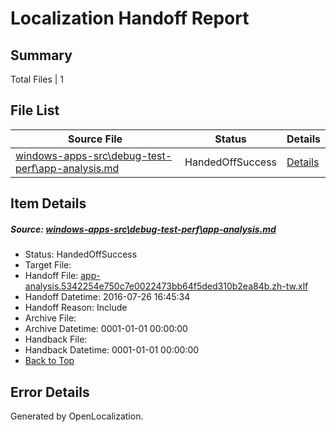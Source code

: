 # <a name='report-top'></a> Localization Handoff Report

## Summary
 Total Files | 1

## File List
 Source File | Status | Details 
 ----------- | ------ | ------- 
 [windows-apps-src\debug-test-perf\app-analysis.md](https://github.com/Microsoft/windows-apps/blob/06aed6e530d7f9dbcfb67d29545c26b63d93a559/windows-apps-src/debug-test-perf/app-analysis.md) | HandedOffSuccess | [Details](#30f8dd0171ed120733cc513bbf6d9ea40849584e1995)

## Item Details
##### <a name='30f8dd0171ed120733cc513bbf6d9ea40849584e1995'></a> Source: [windows-apps-src\debug-test-perf\app-analysis.md](https://github.com/Microsoft/windows-apps/blob/06aed6e530d7f9dbcfb67d29545c26b63d93a559/windows-apps-src/debug-test-perf/app-analysis.md)
* Status: HandedOffSuccess
* Target File: 
* Handoff File: [app-analysis.5342254e750c7e0022473bb64f5ded310b2ea84b.zh-tw.xlf](https://github.com/Microsoft/WDG.handoff/blob/8d1e4559ce303903fbda7c8c87c566d056577aee/ol-handoff/Microsoft/windows-apps.zh-tw/master/app-analysis.5342254e750c7e0022473bb64f5ded310b2ea84b.zh-tw.xlf)
* Handoff Datetime: 2016-07-26 16:45:34
* Handoff Reason: Include
* Archive File: 
* Archive Datetime: 0001-01-01 00:00:00
* Handback File: 
* Handback Datetime: 0001-01-01 00:00:00
* [Back to Top](#report-top)


## Error Details

Generated by OpenLocalization.
